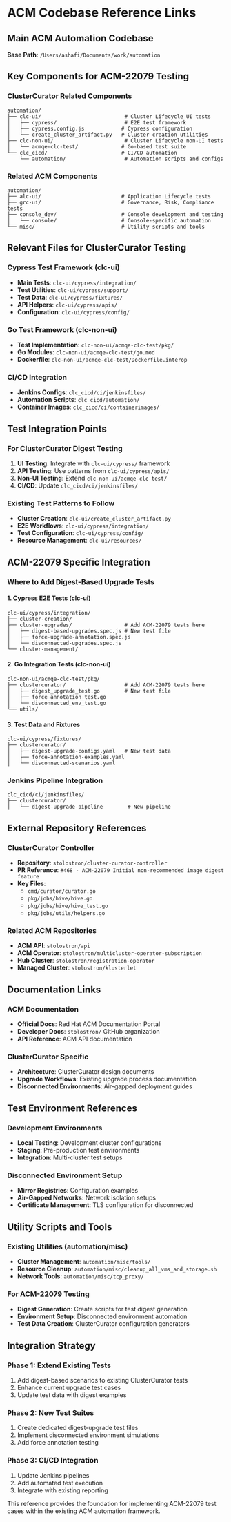 # ACM Codebase Reference Links

## Main ACM Automation Codebase
**Base Path**: `/Users/ashafi/Documents/work/automation`

## Key Components for ACM-22079 Testing

### ClusterCurator Related Components
```
automation/
├── clc-ui/                           # Cluster Lifecycle UI tests
│   ├── cypress/                      # E2E test framework
│   ├── cypress.config.js            # Cypress configuration
│   └── create_cluster_artifact.py   # Cluster creation utilities
├── clc-non-ui/                       # Cluster Lifecycle non-UI tests
│   └── acmqe-clc-test/              # Go-based test suite
└── clc_cicd/                        # CI/CD automation
    └── automation/                   # Automation scripts and configs
```

### Related ACM Components
```
automation/
├── alc-ui/                          # Application Lifecycle tests
├── grc-ui/                          # Governance, Risk, Compliance tests
├── console_dev/                     # Console development and testing
│   └── console/                     # Console-specific automation
└── misc/                            # Utility scripts and tools
```

## Relevant Files for ClusterCurator Testing

### Cypress Test Framework (clc-ui)
- **Main Tests**: `clc-ui/cypress/integration/`
- **Test Utilities**: `clc-ui/cypress/support/`
- **Test Data**: `clc-ui/cypress/fixtures/`
- **API Helpers**: `clc-ui/cypress/apis/`
- **Configuration**: `clc-ui/cypress/config/`

### Go Test Framework (clc-non-ui)
- **Test Implementation**: `clc-non-ui/acmqe-clc-test/pkg/`
- **Go Modules**: `clc-non-ui/acmqe-clc-test/go.mod`
- **Dockerfile**: `clc-non-ui/acmqe-clc-test/Dockerfile.interop`

### CI/CD Integration
- **Jenkins Configs**: `clc_cicd/ci/jenkinsfiles/`
- **Automation Scripts**: `clc_cicd/automation/`
- **Container Images**: `clc_cicd/ci/containerimages/`

## Test Integration Points

### For ClusterCurator Digest Testing
1. **UI Testing**: Integrate with `clc-ui/cypress/` framework
2. **API Testing**: Use patterns from `clc-ui/cypress/apis/`
3. **Non-UI Testing**: Extend `clc-non-ui/acmqe-clc-test/`
4. **CI/CD**: Update `clc_cicd/ci/jenkinsfiles/`

### Existing Test Patterns to Follow
- **Cluster Creation**: `clc-ui/create_cluster_artifact.py`
- **E2E Workflows**: `clc-ui/cypress/integration/`
- **Test Configuration**: `clc-ui/cypress/config/`
- **Resource Management**: `clc-ui/resources/`

## ACM-22079 Specific Integration

### Where to Add Digest-Based Upgrade Tests

#### 1. Cypress E2E Tests (clc-ui)
```
clc-ui/cypress/integration/
├── cluster-creation/
├── cluster-upgrades/                 # Add ACM-22079 tests here
│   ├── digest-based-upgrades.spec.js # New test file
│   ├── force-upgrade-annotation.spec.js
│   └── disconnected-upgrades.spec.js
└── cluster-management/
```

#### 2. Go Integration Tests (clc-non-ui)
```
clc-non-ui/acmqe-clc-test/pkg/
├── clustercurator/                   # Add ACM-22079 tests here
│   ├── digest_upgrade_test.go        # New test file
│   ├── force_annotation_test.go
│   └── disconnected_env_test.go
└── utils/
```

#### 3. Test Data and Fixtures
```
clc-ui/cypress/fixtures/
├── clustercurator/
│   ├── digest-upgrade-configs.yaml   # New test data
│   ├── force-annotation-examples.yaml
│   └── disconnected-scenarios.yaml
```

### Jenkins Pipeline Integration
```
clc_cicd/ci/jenkinsfiles/
├── clustercurator/
│   └── digest-upgrade-pipeline        # New pipeline
```

## External Repository References

### ClusterCurator Controller
- **Repository**: `stolostron/cluster-curator-controller`
- **PR Reference**: `#468 - ACM-22079 Initial non-recommended image digest feature`
- **Key Files**:
  - `cmd/curator/curator.go`
  - `pkg/jobs/hive/hive.go`
  - `pkg/jobs/hive/hive_test.go`
  - `pkg/jobs/utils/helpers.go`

### Related ACM Repositories
- **ACM API**: `stolostron/api`
- **ACM Operator**: `stolostron/multicluster-operator-subscription`
- **Hub Cluster**: `stolostron/registration-operator`
- **Managed Cluster**: `stolostron/klusterlet`

## Documentation Links

### ACM Documentation
- **Official Docs**: Red Hat ACM Documentation Portal
- **Developer Docs**: `stolostron/` GitHub organization
- **API Reference**: ACM API documentation

### ClusterCurator Specific
- **Architecture**: ClusterCurator design documents
- **Upgrade Workflows**: Existing upgrade process documentation
- **Disconnected Environments**: Air-gapped deployment guides

## Test Environment References

### Development Environments
- **Local Testing**: Development cluster configurations
- **Staging**: Pre-production test environments  
- **Integration**: Multi-cluster test setups

### Disconnected Environment Setup
- **Mirror Registries**: Configuration examples
- **Air-Gapped Networks**: Network isolation setups
- **Certificate Management**: TLS configuration for disconnected

## Utility Scripts and Tools

### Existing Utilities (automation/misc)
- **Cluster Management**: `automation/misc/tools/`
- **Resource Cleanup**: `automation/misc/cleanup_all_vms_and_storage.sh`
- **Network Tools**: `automation/misc/tcp_proxy/`

### For ACM-22079 Testing
- **Digest Generation**: Create scripts for test digest generation
- **Environment Setup**: Disconnected environment automation
- **Test Data Creation**: ClusterCurator configuration generators

## Integration Strategy

### Phase 1: Extend Existing Tests
1. Add digest-based scenarios to existing ClusterCurator tests
2. Enhance current upgrade test cases
3. Update test data with digest examples

### Phase 2: New Test Suites
1. Create dedicated digest-upgrade test files
2. Implement disconnected environment simulations
3. Add force annotation testing

### Phase 3: CI/CD Integration
1. Update Jenkins pipelines
2. Add automated test execution
3. Integrate with existing reporting

This reference provides the foundation for implementing ACM-22079 test cases within the existing ACM automation framework.